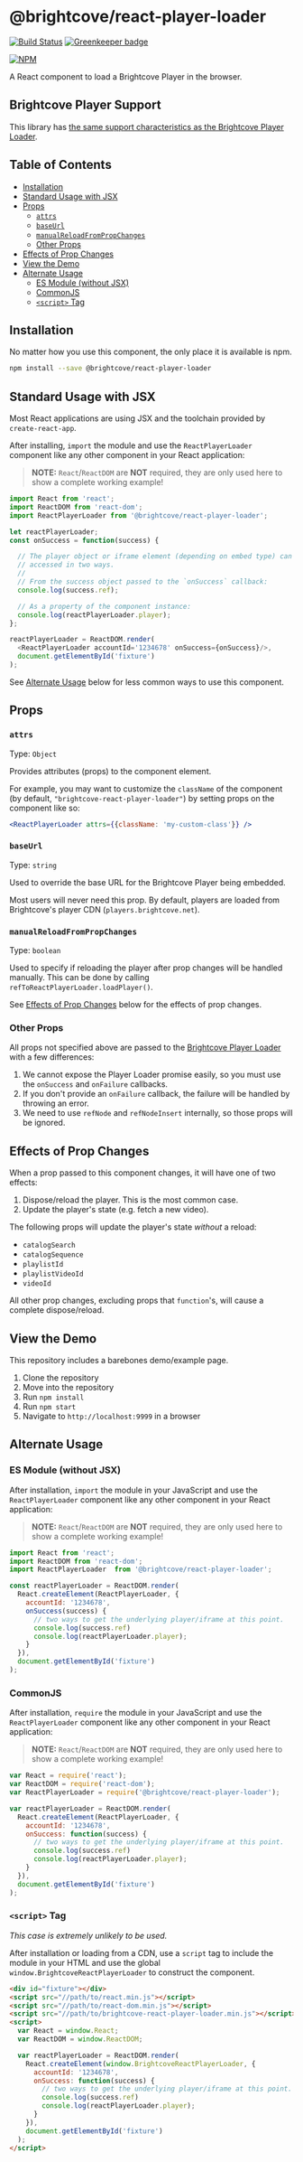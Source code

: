 # @brightcove/react-player-loader

[![Build Status](https://travis-ci.org/brightcove/react-player-loader.svg?branch=master)](https://travis-ci.org/brightcove/react-player-loader)
[![Greenkeeper badge](https://badges.greenkeeper.io/brightcove/react-player-loader.svg)](https://greenkeeper.io/)

[![NPM](https://nodeico.herokuapp.com/@brightcove/react-player-loader.svg)](https://npmjs.com/package/@brightcove/react-player-loader)

A React component to load a Brightcove Player in the browser.

## Brightcove Player Support

This library has [the same support characteristics as the Brightcove Player Loader](https://github.com/brightcove/player-loader#brightcove-player-support).

## Table of Contents

<!-- START doctoc generated TOC please keep comment here to allow auto update -->
<!-- DON'T EDIT THIS SECTION, INSTEAD RE-RUN doctoc TO UPDATE -->


- [Installation](#installation)
- [Standard Usage with JSX](#standard-usage-with-jsx)
- [Props](#props)
  - [`attrs`](#attrs)
  - [`baseUrl`](#baseurl)
  - [`manualReloadFromPropChanges`](#manualreloadfrompropchanges)
  - [Other Props](#other-props)
- [Effects of Prop Changes](#effects-of-prop-changes)
- [View the Demo](#view-the-demo)
- [Alternate Usage](#alternate-usage)
  - [ES Module (without JSX)](#es-module-without-jsx)
  - [CommonJS](#commonjs)
  - [`<script>` Tag](#script-tag)

<!-- END doctoc generated TOC please keep comment here to allow auto update -->

## Installation

No matter how you use this component, the only place it is available is npm.

```sh
npm install --save @brightcove/react-player-loader
```

## Standard Usage with JSX

Most React applications are using JSX and the toolchain provided by `create-react-app`.

After installing, `import` the module and use the `ReactPlayerLoader` component like any other component in your React application:

> **NOTE:** `React`/`ReactDOM` are **NOT** required, they are only used here to show a complete working example!

```js
import React from 'react';
import ReactDOM from 'react-dom';
import ReactPlayerLoader from '@brightcove/react-player-loader';

let reactPlayerLoader;
const onSuccess = function(success) {

  // The player object or iframe element (depending on embed type) can be
  // accessed in two ways.
  // 
  // From the success object passed to the `onSuccess` callback:
  console.log(success.ref);

  // As a property of the component instance:
  console.log(reactPlayerLoader.player);
};

reactPlayerLoader = ReactDOM.render(
  <ReactPlayerLoader accountId='1234678' onSuccess={onSuccess}/>,
  document.getElementById('fixture')
);
```

See [Alternate Usage](#alternate-usage) below for less common ways to use this component.

## Props

### `attrs`

Type: `Object`

Provides attributes (props) to the component element.

For example, you may want to customize the `className` of the component (by default, `"brightcove-react-player-loader"`) by setting props on the component like so:

```jsx
<ReactPlayerLoader attrs={{className: 'my-custom-class'}} />
```

### `baseUrl`

Type: `string`

Used to override the base URL for the Brightcove Player being embedded.

Most users will never need this prop. By default, players are loaded from Brightcove's player CDN (`players.brightcove.net`).

### `manualReloadFromPropChanges`

Type: `boolean`

Used to specify if reloading the player after prop changes will be handled manually. This can be done by calling `refToReactPlayerLoader.loadPlayer()`.

See [Effects of Prop Changes](#effects-of-prop-changes) below for the effects of prop changes.

### Other Props

All props not specified above are passed to the [Brightcove Player Loader](https://github.com/brightcove/player-loader#parameters) with a few differences:

1. We cannot expose the Player Loader promise easily, so you must use the `onSuccess` and `onFailure` callbacks.
2. If you don't provide an `onFailure` callback, the failure will be handled by throwing an error.
3. We need to use `refNode` and `refNodeInsert` internally, so those props will be ignored.

## Effects of Prop Changes

When a prop passed to this component changes, it will have one of two effects:

1. Dispose/reload the player. This is the most common case.
1. Update the player's state (e.g. fetch a new video).

The following props will update the player's state _without_ a reload:

- `catalogSearch`
- `catalogSequence`
- `playlistId`
- `playlistVideoId`
- `videoId`

All other prop changes, excluding props that `function`'s, will cause a complete dispose/reload.

## View the Demo

This repository includes a barebones demo/example page.

1. Clone the repository
2. Move into the repository
3. Run `npm install`
4. Run `npm start`
5. Navigate to `http://localhost:9999` in a browser

## Alternate Usage

### ES Module (without JSX)

After installation, `import` the module in your JavaScript and use the `ReactPlayerLoader` component like any other component in your React application:

> **NOTE:** `React`/`ReactDOM` are **NOT** required, they are only used here to show a complete working example!

```js
import React from 'react';
import ReactDOM from 'react-dom';
import ReactPlayerLoader  from '@brightcove/react-player-loader';

const reactPlayerLoader = ReactDOM.render(
  React.createElement(ReactPlayerLoader, {
    accountId: '1234678',
    onSuccess(success) {
      // two ways to get the underlying player/iframe at this point.
      console.log(success.ref)
      console.log(reactPlayerLoader.player);
    }
  }),
  document.getElementById('fixture')
);

```

### CommonJS

After installation, `require` the module in your JavaScript and use the `ReactPlayerLoader` component like any other component in your React application:

> **NOTE:** `React`/`ReactDOM` are **NOT** required, they are only used here to show a complete working example!

```js
var React = require('react');
var ReactDOM = require('react-dom');
var ReactPlayerLoader = require('@brightcove/react-player-loader');

var reactPlayerLoader = ReactDOM.render(
  React.createElement(ReactPlayerLoader, {
    accountId: '1234678',
    onSuccess: function(success) {
      // two ways to get the underlying player/iframe at this point.
      console.log(success.ref)
      console.log(reactPlayerLoader.player);
    }
  }),
  document.getElementById('fixture')
);

```

### `<script>` Tag

_This case is extremely unlikely to be used._

After installation or loading from a CDN, use a `script` tag to include the module in your HTML and use the global `window.BrightcoveReactPlayerLoader` to construct the component.

```html
<div id="fixture"></div>
<script src="//path/to/react.min.js"></script>
<script src="//path/to/react-dom.min.js"></script>
<script src="//path/to/brightcove-react-player-loader.min.js"></script>
<script>
  var React = window.React;
  var ReactDOM = window.ReactDOM;

  var reactPlayerLoader = ReactDOM.render(
    React.createElement(window.BrightcoveReactPlayerLoader, {
      accountId: '1234678',
      onSuccess: function(success) {
        // two ways to get the underlying player/iframe at this point.
        console.log(success.ref)
        console.log(reactPlayerLoader.player);
      }
    }),
    document.getElementById('fixture')
  );
</script>
```

[react]: https://www.npmjs.com/package/react
[react-dom]: https://www.npmjs.com/package/react-dom
